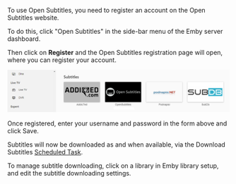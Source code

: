 To use Open Subtitles, you need to register an account on the Open Subtitles website.

To do this, click "Open Subtitles" in the side-bar menu of the Emby server dashboard.

Then click on **Register** and the Open Subtitles registration page will open, where you can register your account.

![](images/server/OpenSubtitles1.png)

Once registered, enter your username and password in the form above and click Save.

Subtitles will now be downloaded as and when available, via the Download Subtitles [Scheduled Task](Scheduled%20tasks).

To manage subtitle downloading, click on a library in Emby library setup, and edit the subtitle downloading settings.
